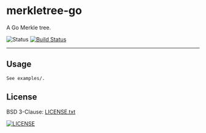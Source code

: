# merkletree-go

A Go Merkle tree.

![Status](https://img.shields.io/badge/status-started-red.svg)
[![Build Status](https://travis-ci.org/russmack/routecanal-go.svg?branch=master)](https://travis-ci.org/russmack/routecanal-go)

---

## Usage
```
See examples/.
```

## License
BSD 3-Clause: [LICENSE.txt](LICENSE.txt)

[<img alt="LICENSE" src="http://img.shields.io/pypi/l/Django.svg?style=flat-square"/>](LICENSE.txt)
